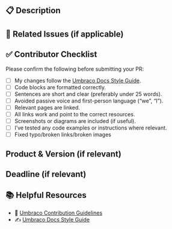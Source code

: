 ## 📋 Description

<!-- A clear and concise description of what this PR changes or adds. Include context if necessary. -->

## 📎 Related Issues (if applicable)

<!-- List any related issues, e.g. "Fixes #1234" -->

## ✅ Contributor Checklist

Please confirm the following before submitting your PR:

* [ ] My changes follow the [Umbraco Docs Style Guide](https://docs.umbraco.com/contributing/documentation/style-guide).
* [ ] Code blocks are formatted correctly.
* [ ] Sentences are short and clear (preferably under 25 words).
* [ ] Avoided passive voice and first-person language (“we”, “I”).
* [ ] Relevant pages are linked.
* [ ] All links work and point to the correct resources.
* [ ] Screenshots or diagrams are included (if useful).
* [ ] I’ve tested any code examples or instructions where relevant.
* [ ] Fixed typo/broken links/broken images

## Product & Version (if relevant)

<!-- Mention the product and all applicable versions for which the PR is being created. -->

## Deadline (if relevant)

<!-- When should the content be published? -->

## 📚 Helpful Resources

* 🧾 [Umbraco Contribution Guidelines](https://docs.umbraco.com/contributing)
* ✍️ [Umbraco Docs Style Guide](https://docs.umbraco.com/contributing/documentation/style-guide)
